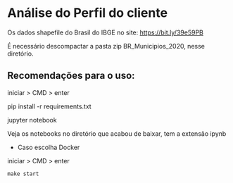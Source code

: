 # Análise do Perfil do cliente

Os dados shapefile do Brasil do IBGE no site: https://bit.ly/39e59PB

É necessário descompactar a pasta zip BR_Municipios_2020, nesse diretório.



## Recomendações para o uso:

iniciar > CMD > enter

pip install -r requirements.txt

jupyter notebook

Veja os notebooks no diretório que acabou de baixar, tem a extensão ipynb


- Caso escolha Docker

iniciar > CMD > enter

```
make start

```


